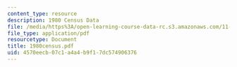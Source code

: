 ```yaml
---
content_type: resource
description: 1980 Census Data
file: /media/https%3A/open-learning-course-data-rc.s3.amazonaws.com/11-521-spatial-database-management-and-advanced-geographic-information-systems-spring-2003/4570eecb07c1a4a4b9f17dc574906376_1980census.pdf
file_type: application/pdf
resourcetype: Document
title: 1980census.pdf
uid: 4570eecb-07c1-a4a4-b9f1-7dc574906376
---
```

